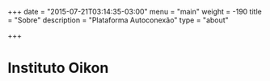 +++
date = "2015-07-21T03:14:35-03:00"
menu = "main"
weight = -190
title = "Sobre"
description = "Plataforma Autoconexão"
type = "about"

+++

# Instituto Oikon
